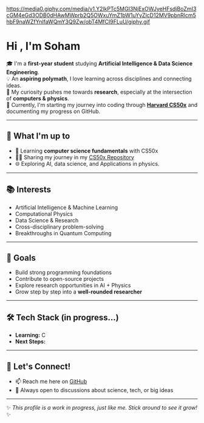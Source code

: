 https://media0.giphy.com/media/v1.Y2lkPTc5MGI3NjExOWJyeHFsdjBoZmI3cGM4eGd3ODB0dHAwMWprb2Q5OWxuYmZ1bW1uYyZlcD12MV9pbnRlcm5hbF9naWZfYnlfaWQmY3Q9Zw/obT4MfCI9FLuU/giphy.gif
# Hi , I'm Soham  

🎓 I'm a **first-year student** studying **Artificial Intelligence & Data Science Engineering**.  
💡 An **aspiring polymath**, I love learning across disciplines and connecting ideas.  
🔭 My curiosity pushes me towards **research**, especially at the intersection of **computers & physics**.  
🌱 Currently, I'm starting my journey into coding through **[Harvard CS50x](https://cs50.harvard.edu/x/)** and documenting my progress on GitHub.  

---

## 🚀 What I'm up to
- 📘 Learning **computer science fundamentals** with CS50x  
- 🧑‍💻 Sharing my journey in my [CS50x Repository](https://github.com/sohmh/CS50x-progress)  
- 🌐 Exploring AI, data science, and Applications in physics.

---

## 📚 Interests
- Artificial Intelligence & Machine Learning  
- Computational Physics  
- Data Science & Research  
- Cross-disciplinary problem-solving
- Breakthroughs in Quantum Computing

---

## 🌟 Goals
- Build strong programming foundations  
- Contribute to open-source projects  
- Explore research opportunities in AI + Physics  
- Grow step by step into a **well-rounded researcher**  

---

## 🛠️ Tech Stack (in progress...)
- **Learning:** C 
- **Next Steps:** 

---

## 🤝 Let's Connect!
- 📫 Reach me here on [GitHub](https://github.com/sohmh)  
- 💭 Always open to discussions about science, tech, or big ideas  

---

✨ *This profile is a work in progress, just like me. Stick around to see it grow!* ✨

